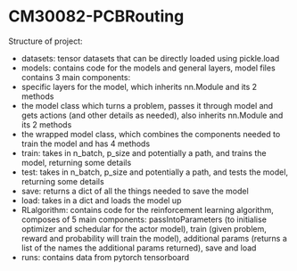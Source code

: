 # CM30082-PCBRouting

Structure of project:
 - datasets: tensor datasets that can be directly loaded using pickle.load
 - models: contains code for the models and general layers, model files contains 3 main components:
  - specific layers for the model, which inherits nn.Module and its 2 methods 
  - the model class which turns a problem, passes it through model and gets actions (and other details as needed), also inherits nn.Module and its 2 methods
  - the wrapped model class, which combines the components needed to train the model and has 4 methods
   - train: takes in n_batch, p_size and potentially a path, and trains the model, returning some details
   - test: takes in n_batch, p_size and potentially a path, and tests the model, returning some details
   - save: returns a dict of all the things needed to save the model
   - load: takes in a dict and loads the model up
 - RLalgorithm: contains code for the reinforcement learning algorithm, composes of 5 main components: passIntoParameters (to initialise optimizer and schedular for the actor model), train (given problem, reward and probability will train the model), additional params (returns a list of the names the additional params returned), save and load
 - runs: contains data from pytorch tensorboard
